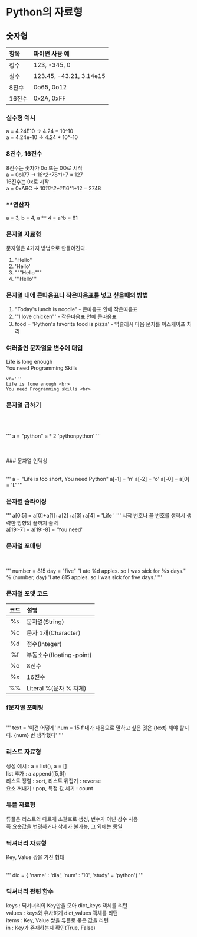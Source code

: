 # Python의 자료형 <br>
## 숫자형 <br>
| 항목 | 파이썬 사용 예 |
| :---- | :----- |
| 정수 | 123, -345, 0 |
| 실수 | 123.45, -43.21, 3.14e15|
| 8진수 | 0o65, 0o12 |
| 16진수 | 0x2A, 0xFF |


### 실수형 예시 <br>
a = 4.24E10  -> 4.24 * 10^10 <br>
a = 4.24e-10 -> 4.24 * 10^-10 <br>
### 8진수, 16진수 <br>
8진수는 숫자가 0o 또는 0O로 시작 <br>
a = 0o177 -> 1*8^2+7*8^1+7 = 127 <br>
16진수는 0x로 시작 <br>
a = 0xABC -> 10*16^2+11*16^1+12 = 2748 <br>
### **연산자 <br>
a = 3, b = 4, a ** 4 = a^b = 81 <br>
### 문자열 자료형 <br>
문자열은 4가지 방법으로 만들어진다. <br>
1. "Hello" <br>
2. 'Hello' <br>
3. """Hello""" <br>
4. '''Hello''' <br>
### 문자열 내에 큰따옴표나 작은따옴표를 넣고 싶을때의 방법 <br>
1. "Today's lunch is noodle" - 큰따옴표 안에 작은따옴표 <br>
2. '"I love chicken"' - 작은따옴표 안에 큰따옴표 <br>
3. food = 'Python\'s favorite food is pizza' - 역슬래시 다음 문자를 이스케이프 처리 <br>
### 여러줄인 문자열을 변수에 대입 <br>
Life is long enough <br>
You need Programming Skills <br>

    vn='''
    Life is lone enough <br>
    You need Programming skills <br>

### 문자열 곱하기 <br>
<br>
<br>


'''
a = "python"
a * 2
'pythonpython'
'''


<br>
<br>
### 문자열 인덱싱 <br>
<br>

'''
a = "Life is too short, You need Python"
a[-1] = 'n'
a[-2] = 'o'
a[-0] = a[0] = 'L'
'''
<br>

### 문자열 슬라이싱 <br>
'''
a[0:5] = a[0]+a[1]+a[2]+a[3]+a[4] = 'Life '
'''
시작 번호나 끝 번호를 생략시 생략한 방향의 끝까지 출력 <br>
a[19:-7] = a[19:-8] = 'You need' <br>

### 문자열 포매팅 <br>
<br>

'''
number = 815
day = "five"
"I ate %d apples. so I was sick for %s days." % (number, day)
'I ate 815 apples. so I was sick for five days.'
'''
<br>

### 문자열 포맷 코드 <br>
| 코드 | 설명 |
| :--: | :-- |
|%s | 문자열(String) |
|%c | 문자 1개(Character) |
|%d | 정수(Integer) |
|%f | 부동소수(floating-point) |
|%o | 8진수 |
|%x | 16진수 |
|%% | Literal %(문자 % 자체)

### f문자열 포매팅 <br>
<br>
'''
text = '이건 어떻게'
num = 15
f'내가 다음으로 말하고 싶은 것은 {text} 해야 할지다. {num} 번 생각했다'
'''
<br>

### 리스트 자료형 <br>
생성 예시 : a = list(), a = [] <br>
list 추가 : a.append([5,6]) <br>
리스트 정렬 : sort, 리스트 뒤집기 : reverse <br>
요소 꺼내기 : pop, 특정 값 세기 : count <br>

### 튜플 자료형 <br>
튜플은 리스트와 다르게 소괄호로 생성, 변수가 아닌 상수 사용 <br>
즉 요솟값을 변경하거나 삭제가 불가능, 그 외에는 동일 <br>

### 딕셔너리 자료형 <br>
Key, Value 쌍을 가진 형태 <br>
<br>

'''
dic = { 'name' : 'dia', 'num' : '10', 'study' = 'python'}
'''
<br>

### 딕셔너리 관련 함수 <br>
keys : 딕셔너리의 Key만을 모아 dict_keys 객체를 리턴 <br>
values : keys와 유사하게 dict_values 객체를 리턴 <br>
items : Key, Value 쌍을 튜플로 묶은 값을 리턴 <br>
in : Key가 존재하는지 확인(True, False) <br>
